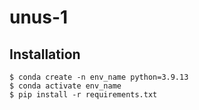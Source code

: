 # unus-1

## Installation
```
$ conda create -n env_name python=3.9.13
$ conda activate env_name
$ pip install -r requirements.txt
```
